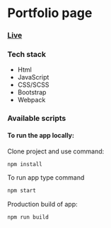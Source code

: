 # Portfolio page

### [Live](https://u-can-do-it.github.io/portfolio/)

### Tech stack

- Html
- JavaScript
- CSS/SCSS
- Bootstrap
- Webpack

### Available scripts

#### To run the app locally:

Clone project and use command:

```bash
npm install
```

To run app type command

```bash
npm start
```

Production build of app:

```bash
npm run build
```
